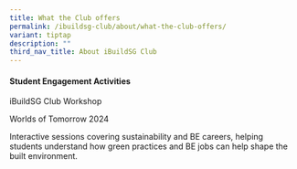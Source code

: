 ```yaml
---
title: What the Club offers
permalink: /ibuildsg-club/about/what-the-club-offers/
variant: tiptap
description: ""
third_nav_title: About iBuildSG Club
---
```

<h4><strong>Student Engagement Activities</strong></h4>
<p>iBuildSG Club Workshop</p>
<p>Worlds of Tomorrow 2024</p>
<p>Interactive sessions covering sustainability and BE careers, helping students
understand how green practices and BE jobs can help shape the built environment.</p>